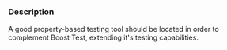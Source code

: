 ### Description
A good property-based testing tool should be located in order to complement Boost Test, extending it's testing capabilities.